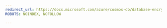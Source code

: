 ```yaml
---
redirect_url: https://docs.microsoft.com/azure/cosmos-db/database-encryption-at-rest
ROBOTS: NOINDEX, NOFOLLOW

---
```

